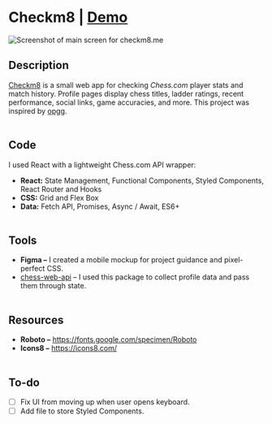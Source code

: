# Checkm8 | [Demo](https://checkm8.me/) 
![Screenshot of main screen for checkm8.me](https://i.ibb.co/ZmVswKx/Screenshot-from-2021-10-11-18-27-50.png)

## Description
[Checkm8](https://checkm8.me/) is a small web app for checking <i>Chess.com</i> player stats and match history.
Profile pages display chess titles, ladder ratings, recent performance, social links, game accuracies, and more. This project was inspired by [opgg](https://na.op.gg/).
<br><br>

## Code
I used React with a lightweight Chess.com API wrapper:
- **React:** State Management, Functional Components, Styled Components, React Router and Hooks
- **CSS:** Grid and Flex Box
- **Data:** Fetch API, Promises, Async / Await, ES6+
<br><br>

## Tools
- **Figma –** I created a mobile mockup for project guidance and pixel-perfect CSS.
- [chess-web-api](https://www.npmjs.com/package/chess-web-api) – I used this package to collect profile data and pass them through state.
<br><br>

## Resources
- **Roboto –** https://fonts.google.com/specimen/Roboto
- **Icons8 –** https://icons8.com/
<br><br>

## To-do
- [ ] Fix UI from moving up when user opens keyboard.
- [ ] Add file to store Styled Components.
